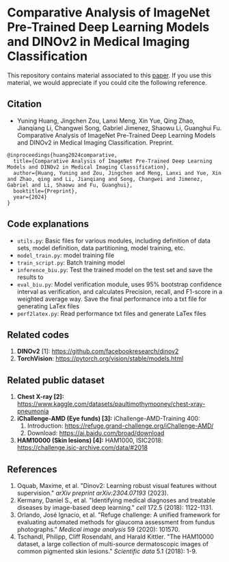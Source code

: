 # Comparative Analysis of ImageNet Pre-Trained Deep Learning Models and DINOv2 in Medical Imaging Classification

This repository contains material associated to this [paper](#Citation).
If you use this material, we would appreciate if you could cite the following reference.

## Citation
* Yuning Huang, Jingchen Zou, Lanxi Meng, Xin Yue, Qing Zhao, Jianqiang Li, Changwei Song, Gabriel Jimenez, Shaowu Li, Guanghui Fu. Comparative Analysis of ImageNet Pre-Trained Deep Learning Models and DINOv2 in Medical Imaging Classification. Preprint.
```
@inproceedings{huang2024comparative,
  title={Comparative Analysis of ImageNet Pre-Trained Deep Learning Models and DINOv2 in Medical Imaging Classification},
  author={Huang, Yuning and Zou, Jingchen and Meng, Lanxi and Yue, Xin and Zhao, qing and Li, Jianqiang and Song, Changwei and Jimenez, Gabriel and Li, Shaowu and Fu, Guanghui},
  booktitle={Preprint},
  year={2024}
}
```
## Code explanations

* `utils.py`: Basic files for various modules, including definition of data sets, model definition, data partitioning, model training, etc.
* `model_train.py`: model training file
* `train_script.py`: Batch training model
* `inference_biu.py`: Test the trained model on the test set and save the results to
* `eval_biu.py`: Model verification module, uses 95% bootstrap confidence interval as verification, and calculates Precision, recall, and F1-score in a weighted average way. Save the final performance into a txt file for generating LaTex files
* `perf2latex.py`: Read performance txt files and generate LaTex files

## Related codes

1. **DINOv2** [1]: https://github.com/facebookresearch/dinov2
2. **TorchVision**: https://pytorch.org/vision/stable/models.html

## Related public dataset

1. **Chest X-ray [2]:** https://www.kaggle.com/datasets/paultimothymooney/chest-xray-pneumonia
2. **iChallenge-AMD (Eye funds) [3]:** iChallenge-AMD-Training 400: 
   1. Introduction: https://refuge.grand-challenge.org/iChallenge-AMD/
   2. Download: https://ai.baidu.com/broad/download
3. **HAM10000 (Skin lesions) [4]:** HAM1000, ISIC2018: https://challenge.isic-archive.com/data/#2018


## References

1. Oquab, Maxime, et al. "Dinov2: Learning robust visual features without supervision." *arXiv preprint arXiv:2304.07193* (2023).
2. Kermany, Daniel S., et al. "Identifying medical diagnoses and treatable diseases by image-based deep learning." *cell* 172.5 (2018): 1122-1131.
3. Orlando, José Ignacio, et al. "Refuge challenge: A unified framework for evaluating automated methods for glaucoma assessment from fundus photographs." *Medical image analysis* 59 (2020): 101570.
4. Tschandl, Philipp, Cliff Rosendahl, and Harald Kittler. "The HAM10000 dataset, a large collection of multi-source dermatoscopic images of common pigmented skin lesions." *Scientific data* 5.1 (2018): 1-9.
